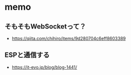 # memo 

## そもそもWebSocketって？
- https://qiita.com/chihiro/items/9d280704c6eff8603389

## ESPと通信する
- https://it-evo.jp/blog/blog-1441/
